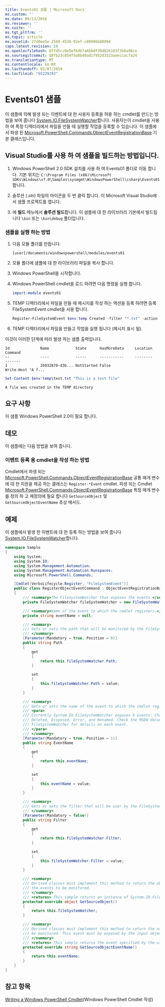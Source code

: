 ```yaml
---
title: Events01 샘플 | Microsoft Docs
ms.custom: ''
ms.date: 09/13/2016
ms.reviewer: ''
ms.suite: ''
ms.tgt_pltfrm: ''
ms.topic: article
ms.assetid: 27d0ee5e-2589-4530-92ef-c09996b80994
caps.latest.revision: 10
ms.openlocfilehash: 8f745cc0e5ef6db7a6bbdf39d826103f3b8a98ce
ms.sourcegitcommit: 58fb23c854f5a8b40ad1f952d3323aeeccac7a24
ms.translationtype: MT
ms.contentlocale: ko-KR
ms.lasthandoff: 05/07/2019
ms.locfileid: "65229293"
---
```

# <a name="events01-sample"></a>Events01 샘플

이 샘플에 의해 발생 되는 이벤트에 대 한 사용자 등록을 허용 하는 cmdlet를 만드는 방법을 보여 줍니다 [System.IO.FileSystemWatcher](/dotnet/api/System.IO.FileSystemWatcher)합니다.
사용자는이 cmdlet을 사용 하 여 특정 디렉터리에서 파일을 만들 때 실행할 작업을 등록할 수 있습니다.
이 샘플에서 파생 된 [Microsoft.PowerShell.Commands.ObjectEventRegistrationBase](/dotnet/api/Microsoft.PowerShell.Commands.ObjectEventRegistrationBase) 기본 클래스입니다.

## <a name="how-to-build-the-sample-by-using-visual-studio"></a>Visual Studio를 사용 하 여 샘플을 빌드하는 방법입니다.

1. Windows PowerShell 2.0 SDK 설치를 사용 하 여 Events01 폴더로 이동 합니다.
   기본 위치는 `C:\Program Files (x86)\Microsoft SDKs\Windows\v7.0\Samples\sysmgmt\WindowsPowerShell\csharp\Events01`합니다.

2. 솔루션 (.sln) 파일의 아이콘을 두 번 클릭 합니다.
   이 Microsoft Visual Studio에서 샘플 프로젝트를 엽니다.

3. 에 **빌드** 메뉴에서 **솔루션 빌드**합니다.
   이 샘플에 대 한 라이브러리 기본에서 빌드됩니다 `\bin` 또는 `\bin\debug` 폴더입니다.

### <a name="how-to-run-the-sample"></a>샘플을 실행 하는 방법

1. 다음 모듈 폴더를 만듭니다.

    `[user]/documents/windowspowershell/modules/events01`

2. 모듈 폴더에 샘플에 대 한 라이브러리 파일을 복사 합니다.

3. Windows PowerShell을 시작합니다.

4. Windows PowerShell cmdlet을 로드 하려면 다음 명령을 실행 합니다.

    ```powershell
    import-module events01
    ```

5. TEMP 디렉터리에서 파일을 만들 때 메시지를 작성 하는 액션을 등록 하려면 등록 FileSystemEvent cmdlet을 사용 합니다.

    ```powershell
    Register-FileSystemEvent $env:temp Created -filter "*.txt" -action { Write-Host "A file was created in the TEMP directory" }
    ```

6. TEMP 디렉터리에서 파일을 만들고 작업을 실행 됩니다 (메시지 표시 됨).

이것이 이러한 단계에 따라 발생 하는 샘플 출력입니다.

```output
Id              Name            State      HasMoreData     Location             Command
--              ----            -----      -----------     --------             -------
1               26932870-d3b... NotStarted False                                 Write-Host "A f...

```

```powershell
Set-Content $env:temp\test.txt "This is a test file"
```

```output
A file was created in the TEMP directory
```

## <a name="requirements"></a>요구 사항

이 샘플 Windows PowerShell 2.0이 필요 합니다.

## <a name="demonstrates"></a>데모

이 샘플에는 다음 방법을 보여 줍니다.

### <a name="how-to-write-a-cmdlet-for-event-registration"></a>이벤트 등록 용 cmdlet을 작성 하는 방법

Cmdlet에서 파생 되는 [Microsoft.PowerShell.Commands.ObjectEventRegistrationBase](/dotnet/api/Microsoft.PowerShell.Commands.ObjectEventRegistrationBase) 공통 매개 변수에 대 한 지원을 제공 하는 클래스는 `Register-*Event` cmdlet.
파생 되는 Cmdlet [Microsoft.PowerShell.Commands.ObjectEventRegistrationBase](/dotnet/api/Microsoft.PowerShell.Commands.ObjectEventRegistrationBase) 특정 매개 변수를 정의 하 고 재정의에 필요 합니다 `GetSourceObject` 및 `GetSourceObjectEventName` 추상 메서드.

## <a name="example"></a>예제

이 샘플에서 발생 한 이벤트에 대 한 등록 하는 방법을 보여 줍니다 [System.IO.FileSystemWatcher](/dotnet/api/System.IO.FileSystemWatcher)합니다.

```csharp
namespace Sample
{
    using System;
    using System.IO;
    using System.Management.Automation;
    using System.Management.Automation.Runspaces;
    using Microsoft.PowerShell.Commands;

    [Cmdlet(VerbsLifecycle.Register, "FileSystemEvent")]
    public class RegisterObjectEventCommand : ObjectEventRegistrationBase
    {
        /// <summary>The FileSystemWatcher that exposes the events.</summary>
        private FileSystemWatcher fileSystemWatcher = new FileSystemWatcher();

        /// <summary>Name of the event to which the cmdlet registers.</summary>
        private string eventName = null;

        /// <summary>
        /// Gets or sets the path that will be monitored by the FileSystemWatcher.
        /// </summary>
        [Parameter(Mandatory = true, Position = 0)]
        public string Path
        {
            get
            {
                return this.fileSystemWatcher.Path;
            }

            set
            {
                this.fileSystemWatcher.Path = value;
            }
        }

        /// <summary>
        /// Gets or sets the name of the event to which the cmdlet registers.
        /// <para>
        /// Currently System.IO.FileSystemWatcher exposes 6 events: Changed, Created,
        /// Deleted, Disposed, Error, and Renamed. Check the MSDN documentation of
        /// FileSystemWatcher for details on each event.
        /// </para>
        /// </summary>
        [Parameter(Mandatory = true, Position = 1)]
        public string EventName
        {
            get
            {
                return this.eventName;
            }

            set
            {
                this.eventName = value;
            }
        }

        /// <summary>
        /// Gets or sets the filter that will be user by the FileSystemWatcher.
        /// </summary>
        [Parameter(Mandatory = false)]
        public string Filter
        {
            get
            {
                return this.fileSystemWatcher.Filter;
            }

            set
            {
                this.fileSystemWatcher.Filter = value;
            }
        }

        /// <summary>
        /// Derived classes must implement this method to return the object that generates
        /// the events to be monitored.
        /// </summary>
        /// <returns> This sample returns an instance of System.IO.FileSystemWatcher</returns>
        protected override object GetSourceObject()
        {
            return this.fileSystemWatcher;
        }

        /// <summary>
        /// Derived classes must implement this method to return the name of the event to
        /// be monitored. This event must be exposed by the input object.
        /// </summary>
        /// <returns> This sample returns the event specified by the user with the -EventName parameter.</returns>
        protected override string GetSourceObjectEventName()
        {
            return this.eventName;
        }
    }
}
```

## <a name="see-also"></a>참고 항목

[Writing a Windows PowerShell Cmdlet](writing-a-windows-powershell-cmdlet.md)(Windows PowerShell Cmdlet 작성)
